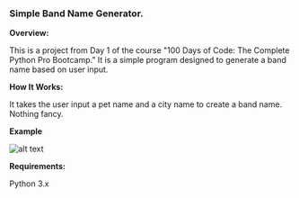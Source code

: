 ### **Simple Band Name Generator.**

**Overview:**

This is a project from Day 1 of the course "100 Days of Code: The Complete Python Pro Bootcamp." It is a simple program designed to generate a band name based on user input.


**How It Works:**

It takes the user input a pet name and a city name to create a band name. Nothing fancy.

**Example**

![alt text](https://github.com/Bosaif39/example-pics/blob/main/D_1.png?raw=true)

**Requirements:**

Python 3.x
